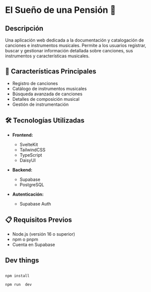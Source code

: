 # El Sueño de una Pensión 🎵

## Descripción
Una aplicación web dedicada a la documentación y catalogación de canciones e instrumentos musicales. Permite a los usuarios registrar, buscar y gestionar información detallada sobre canciones, sus instrumentos y características musicales.

## 🎸 Características Principales
- Registro de canciones
- Catálogo de instrumentos musicales
- Búsqueda avanzada de canciones
- Detalles de composición musical
- Gestión de instrumentación

## 🛠️ Tecnologías Utilizadas
- **Frontend:**
  - SvelteKit
  - TailwindCSS
  - TypeScript
  - DaisyUI

- **Backend:**
  - Supabase
  - PostgreSQL

- **Autenticación:**
  - Supabase Auth

## 📋 Requisitos Previos
- Node.js (versión 16 o superior)
- npm o pnpm
- Cuenta en Supabase

## Dev things

 ~~~

npm install 

npm run  dev 

~~~
